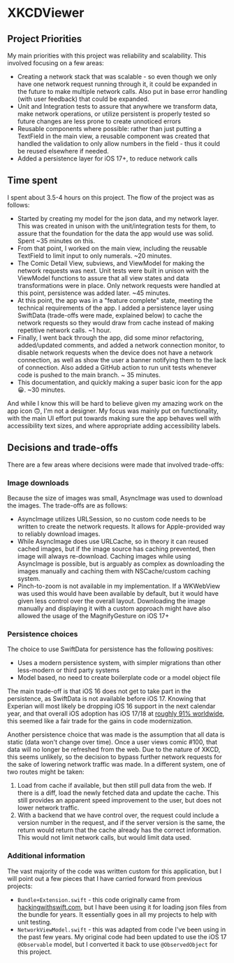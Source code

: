 # XKCDViewer

## Project Priorities

My main priorities with this project was reliability and scalability. This involved focusing on a few areas:

* Creating a network stack that was scalable - so even though we only have one network request running through it, it could be expanded in the future to make multiple network calls. Also put in base error handling (with user feedback) that could be expanded.
* Unit and Integration tests to assure that anywhere we transform data, make network operations, or utilize persistent is properly tested so future changes are less prone to create unnoticed errors
* Reusable components where possible: rather than just putting a TextField in the main view, a reusable component was created that handled the validation to only allow numbers in the field - thus it could be reused elsewhere if needed.
* Added a persistence layer for iOS 17+, to reduce network calls

## Time spent

I spent about 3.5-4 hours on this project. The flow of the project was as follows:

* Started by creating my model for the json data, and my network layer. This was created in unison with the unit/integration tests for them, to assure that the foundation for the data the app would use was solid. Spent ~35 minutes on this.
* From that point, I worked on the main view, including the reusable TextField to limit input to only numerals. ~20 minutes.
* The Comic Detail View, subviews, and ViewModel for making the network requests was next. Unit tests were built in unison with the ViewModel functions to assure that all view states and data transformations were in place. Only network requests were handled at this point, persistence was added later. ~45 minutes.
* At this point, the app was in a "feature complete" state, meeting the technical requirements of the app. I added a persistence layer using SwiftData (trade-offs were made, explained below) to cache the network requests so they would draw from cache instead of making repetitive network calls. ~1 hour.
* Finally, I went back through the app, did some minor refactoring, added/updated comments, and added a network connection monitor, to disable network requests when the device does not have a network connection, as well as show the user a banner notifying them to the lack of connection. Also added a GitHub action to run unit tests whenever code is pushed to the main branch. ~ 35 minutes.
* This documentation, and quickly making a super basic icon for the app 😀. ~30 minutes.

And while I know this will be hard to believe given my amazing work on the app icon 🙃, I'm not a designer. My focus was mainly put on functionality, with the main UI effort put towards making sure the app behaves well with accessibility text sizes, and where appropriate adding accessibility labels.

## Decisions and trade-offs

There are a few areas where decisions were made that involved trade-offs:

### Image downloads

Because the size of images was small, AsyncImage was used to download the images. The trade-offs are as follows:

* AsyncImage utilizes URLSession, so no custom code needs to be written to create the network requests. It allows for Apple-provided way to reliably download images.
* While AsyncImage does use URLCache, so in theory it can reused cached images, but if the image source has caching prevented, then image will always re-download. Caching images while using AsyncImage is possible, but is arguably as complex as downloading the images manually and caching them with NSCache/custom caching system.
* Pinch-to-zoom is not available in my implementation. If a WKWebView was used this would have been available by default, but it would have given less control over the overall layout. Downloading the image manually and displaying it with a custom approach might have also allowed the usage of the MagnifyGesture on iOS 17+

### Persistence choices

The choice to use SwiftData for persistence has the following positives:

* Uses a modern persistence system, with simpler migrations than other less-modern or third party systems
* Model based, no need to create boilerplate code or a model object file

The main trade-off is that iOS 16 does not get to take part in the persistence, as SwiftData is not available before iOS 17. Knowing that Experian will most likely be dropping iOS 16 support in the next calendar year, and that overall iOS adoption has iOS 17/18 at [roughly 91% worldwide](https://mixpanel.com/trends/#report/ios_18), this seemed like a fair trade for the gains in code modernization.

Another persistence choice that was made is the assumption that all data is static (data won't change over time). Once a user views comic #100, that data will no longer be refreshed from the web. Due to the nature of XKCD, this seems unlikely, so the decision to bypass further network requests for the sake of lowering network traffic was made. In a different system, one of two routes might be taken:

1. Load from cache if available, but then still pull data from the web. If there is a diff, load the newly fetched data and update the cache. This still provides an apparent speed improvement to the user, but does not lower network traffic.
2. With a backend that we have control over, the request could include a version number in the request, and if the server version is the same, the return would return that the cache already has the correct information. This would not limit network calls, but would limit data used.

### Additional information

The vast majority of the code was written custom for this application, but I will point out a few pieces that I have carried forward from previous projects:

* `Bundle+Extension.swift` - this code originally came from [hackingwithswift.com](https://hackingwithswift.com), but I have been using it for loading json files from the bundle for years. It essentially goes in all my projects to help with unit testing.
* `NetworkViewModel.swift` - this was adapted from code I've been using in the past few years. My original code had been updated to use the iOS 17 `@Observable` model, but I converted it back to use `@ObservedObject` for this project.

